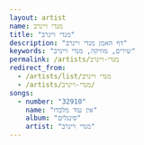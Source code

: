 ```yaml
---
layout: artist
name: מנדי ויינרב
title: "מנדי ויינרב"
description: "דף האמן מנדי ויינרב"
keywords: "שירים, מוזיקה, מנדי ויינרב"
permalink: /artists/מנדי-ויינרב
redirect_from:
  - /artists/list/מנדי ויינרב
  - /artists/מנדי-ויינרב/
songs:
  - number: "32910"
    name: "אין עוד מלבדו"
    album: "סינגלים"
    artist: "מנדי ויינרב"
---
```

